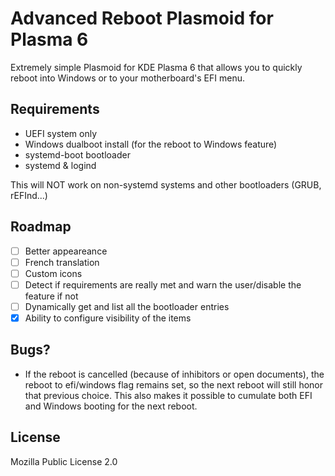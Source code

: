 # Advanced Reboot Plasmoid for Plasma 6

Extremely simple Plasmoid for KDE Plasma 6 that allows you to quickly reboot into Windows or to your motherboard's EFI menu.

## Requirements

- UEFI system only
- Windows dualboot install (for the reboot to Windows feature)
- systemd-boot bootloader
- systemd & logind

This will NOT work on non-systemd systems and other bootloaders (GRUB, rEFInd...)

## Roadmap

- [ ] Better appeareance
- [ ] French translation
- [ ] Custom icons
- [ ] Detect if requirements are really met and warn the user/disable the feature if not
- [ ] Dynamically get and list all the bootloader entries
- [x] Ability to configure visibility of the items

## Bugs?

- If the reboot is cancelled (because of inhibitors or open documents), the reboot to efi/windows flag remains set, so the next reboot will still honor that previous choice. This also makes it possible to cumulate both EFI and Windows booting for the next reboot.

## License

Mozilla Public License 2.0

